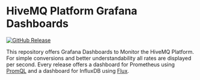 # HiveMQ Platform Grafana Dashboards

[![GitHub Release](https://img.shields.io/github/release/hivemq/hivemq-grafana-dashboards?style=flat)]()

This repository offers Grafana Dashboards to Monitor the HiveMQ Platform.
For simple conversions and better understandability all rates are displayed per second.
Every release offers a dashboard for Prometheus using 
[PromQL](https://prometheus.io/docs/prometheus/latest/querying/basics/) 
and a dashboard for InfluxDB using [Flux](https://docs.influxdata.com/influxdb/cloud/query-data/flux/).